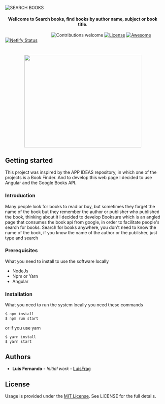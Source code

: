 ![SEARCH BOOKS](https://raw.githubusercontent.com/LuisFrag/search-books/master/src/assets/logo_transparent.png)

<h4 align="center">Wellcome to Search books, find books by author name, subject or book title.</h4>

&nbsp;&nbsp;&nbsp;&nbsp;&nbsp;&nbsp;&nbsp;&nbsp;&nbsp;&nbsp;&nbsp;&nbsp;&nbsp;&nbsp;&nbsp;&nbsp;&nbsp;&nbsp;&nbsp;&nbsp;&nbsp;&nbsp;&nbsp;&nbsp;&nbsp;&nbsp;&nbsp;&nbsp;&nbsp;&nbsp;&nbsp;&nbsp;&nbsp;&nbsp;&nbsp;&nbsp;&nbsp;&nbsp;![Contributions welcome](https://img.shields.io/badge/contributions-welcome-orange.svg) [![License](https://img.shields.io/badge/license-MIT-blue.svg)](https://opensource.org/licenses/MIT) [![Awesome](https://cdn.rawgit.com/sindresorhus/awesome/d7305f38d29fed78fa85652e3a63e154dd8e8829/media/badge.svg)](https://github.com/sindresorhus/awesome) [![Netlify Status](https://api.netlify.com/api/v1/badges/6a17c0f6-bff9-44fa-b6fb-25e8faf26372/deploy-status)](https://app.netlify.com/sites/search-book/deploys)

<h1 align="center">
  <img src="src/assets/git_readme.gif" width="380" height="300"> 
</h1>

## Getting started



This project was inspired by the APP IDEAS repository, in which one of the projects is a Book Finder. And to develop this web page I decided to use Angular and the Google Books API.



### Introduction
Many people look for books to read or buy, but sometimes they forget the name of the book but they remember the author or publisher who published the book, thinking about it I decided to develop Booksure which is an angled page that consumes the book api from google, in order to facilitate people's search for books.
Search for books anywhere, you don't need to know the name of the book, if you know the name of the author or the publisher, just type and search

### Prerequisites

What you need to install to use the software locally

- NodeJs
- Npm or Yarn
- Angular

### Installation

What you need to run the system locally you need these commands

```sh
$ npm install
$ npm run start
```

or if you use yarn

```sh
$ yarn install
$ yarn start
```



## Authors

- **Luis Fernando** - *Initial work* - [LuisFrag](https://github.com/LuisFrag)



## License

Usage is provided under the [MIT License](https://mit-license.org/). See LICENSE for the full details.
